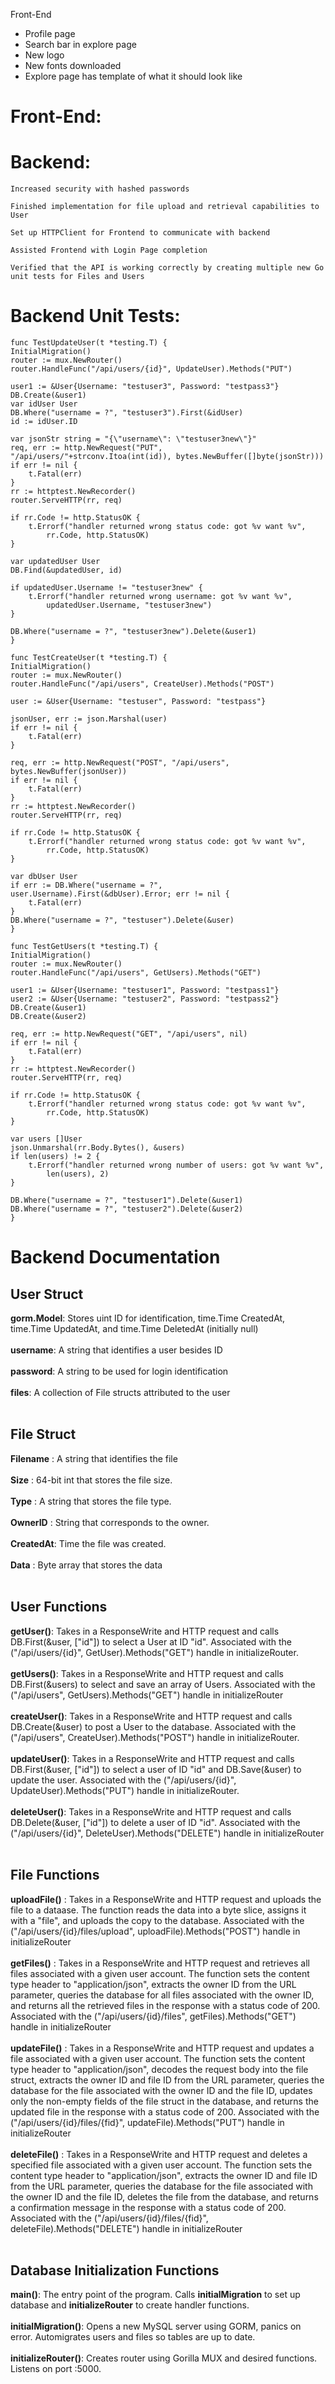 Front-End

- Profile page
- Search bar in explore page
- New logo 
- New fonts downloaded
- Explore page has template of what it should look like


# Front-End:


# Backend:

    Increased security with hashed passwords

    Finished implementation for file upload and retrieval capabilities to User
    
    Set up HTTPClient for Frontend to communicate with backend
    
    Assisted Frontend with Login Page completion

    Verified that the API is working correctly by creating multiple new Go unit tests for Files and Users
    
# Backend Unit Tests:
	func TestUpdateUser(t *testing.T) {
	InitialMigration()
	router := mux.NewRouter()
	router.HandleFunc("/api/users/{id}", UpdateUser).Methods("PUT")

	user1 := &User{Username: "testuser3", Password: "testpass3"}
	DB.Create(&user1)
	var idUser User
	DB.Where("username = ?", "testuser3").First(&idUser)
	id := idUser.ID

	var jsonStr string = "{\"username\": \"testuser3new\"}"
	req, err := http.NewRequest("PUT", "/api/users/"+strconv.Itoa(int(id)), bytes.NewBuffer([]byte(jsonStr)))
	if err != nil {
		t.Fatal(err)
	}
	rr := httptest.NewRecorder()
	router.ServeHTTP(rr, req)

	if rr.Code != http.StatusOK {
		t.Errorf("handler returned wrong status code: got %v want %v",
			rr.Code, http.StatusOK)
	}

	var updatedUser User
	DB.Find(&updatedUser, id)

	if updatedUser.Username != "testuser3new" {
		t.Errorf("handler returned wrong username: got %v want %v",
			updatedUser.Username, "testuser3new")
	}

	DB.Where("username = ?", "testuser3new").Delete(&user1)
	}

	func TestCreateUser(t *testing.T) {
	InitialMigration()
	router := mux.NewRouter()
	router.HandleFunc("/api/users", CreateUser).Methods("POST")

	user := &User{Username: "testuser", Password: "testpass"}

	jsonUser, err := json.Marshal(user)
	if err != nil {
		t.Fatal(err)
	}

	req, err := http.NewRequest("POST", "/api/users", bytes.NewBuffer(jsonUser))
	if err != nil {
		t.Fatal(err)
	}
	rr := httptest.NewRecorder()
	router.ServeHTTP(rr, req)

	if rr.Code != http.StatusOK {
		t.Errorf("handler returned wrong status code: got %v want %v",
			rr.Code, http.StatusOK)
	}

	var dbUser User
	if err := DB.Where("username = ?", user.Username).First(&dbUser).Error; err != nil {
		t.Fatal(err)
	}
	DB.Where("username = ?", "testuser").Delete(&user)
	}

	func TestGetUsers(t *testing.T) {
	InitialMigration()
	router := mux.NewRouter()
	router.HandleFunc("/api/users", GetUsers).Methods("GET")

	user1 := &User{Username: "testuser1", Password: "testpass1"}
	user2 := &User{Username: "testuser2", Password: "testpass2"}
	DB.Create(&user1)
	DB.Create(&user2)

	req, err := http.NewRequest("GET", "/api/users", nil)
	if err != nil {
		t.Fatal(err)
	}
	rr := httptest.NewRecorder()
	router.ServeHTTP(rr, req)

	if rr.Code != http.StatusOK {
		t.Errorf("handler returned wrong status code: got %v want %v",
			rr.Code, http.StatusOK)
	}

	var users []User
	json.Unmarshal(rr.Body.Bytes(), &users)
	if len(users) != 2 {
		t.Errorf("handler returned wrong number of users: got %v want %v",
			len(users), 2)
	}

	DB.Where("username = ?", "testuser1").Delete(&user1)
	DB.Where("username = ?", "testuser2").Delete(&user2)
	}
    
    
# Backend Documentation
 ## User Struct
 
 **gorm.Model**:  Stores uint ID for identification, time.Time CreatedAt, time.Time UpdatedAt, and time.Time DeletedAt (initially null)<br><br>
 **username**: A string that identifies a user besides ID<br><br>
 **password**: A string to be used for login identification<br><br>
 **files**: A collection of File structs attributed to the user<br><br>
 
 ## File Struct
 
 **Filename** : A string that identifies the file     <br><br>
 **Size**     : 64-bit int that stores the file size. <br><br>
 **Type**     : A string that stores the file type.   <br><br>
 **OwnerID**  : String that corresponds to the owner. <br><br>
 **CreatedAt**: Time the file was created. 	      <br><br>
 **Data**     : Byte array that stores the data       <br><br>
 
 ## User Functions
    
 **getUser()**: Takes in a ResponseWrite and HTTP request and calls DB.First(&user, ["id"]) to select a User at ID "id". Associated with the ("/api/users/{id}", GetUser).Methods("GET") handle in initializeRouter. <br><br>
 **getUsers()**: Takes in a ResponseWrite and HTTP request and calls DB.First(&users) to select and save an array of Users. Associated with the ("/api/users", GetUsers).Methods("GET") handle in initializeRouter<br><br>
 **createUser()**: Takes in a ResponseWrite and HTTP request and calls DB.Create(&user) to post a User to the database. Associated with the ("/api/users", CreateUser).Methods("POST") handle in initializeRouter. <br><br>
 **updateUser()**: Takes in a ResponseWrite and HTTP request and calls DB.First(&user, ["id"]) to select a user of ID "id" and DB.Save(&user) to update the user. Associated with the ("/api/users/{id}", UpdateUser).Methods("PUT") handle in initializeRouter.<br><br>
 **deleteUser()**: Takes in a ResponseWrite and HTTP request and calls DB.Delete(&user, ["id"]) to delete a user of ID "id". Associated with the ("/api/users/{id}", DeleteUser).Methods("DELETE") handle in initializeRouter<br><br>
 
 ## File Functions
 
 **uploadFile()** : Takes in a ResponseWrite and HTTP request and uploads the file to a dataase. The function reads the data into a byte slice, assigns it with a "file", and uploads the copy to the database. Associated with the ("/api/users/{id}/files/upload", uploadFile).Methods("POST") handle in initializeRouter<br><br>
 **getFiles()**   : Takes in a ResponseWrite and HTTP request and retrieves all files associated with a given user account. The function sets the content type header to "application/json", extracts the owner ID from the URL parameter, queries the database for all files associated with the owner ID, and returns all the retrieved files in the response with a status code of 200. Associated with the ("/api/users/{id}/files", getFiles).Methods("GET") handle in initializeRouter<br><br>
 **updateFile()** : Takes in a ResponseWrite and HTTP request and updates a file associated with a given user account. The function sets the content type header to "application/json", decodes the request body into the file struct, extracts the owner ID and file ID from the URL parameter, queries the database for the file associated with the owner ID and the file ID, updates only the non-empty fields of the file struct in the database, and returns the updated file in the response with a status code of 200. Associated with the ("/api/users/{id}/files/{fid}", updateFile).Methods("PUT") handle in initializeRouter<br><br>
 **deleteFile()** : Takes in a ResponseWrite and HTTP request and deletes a specified file associated with a given user account. The function sets the content type header to "application/json", extracts the owner ID and file ID from the URL parameter, queries the database for the file associated with the owner ID and the file ID, deletes the file from the database, and returns a confirmation message in the response with a status code of 200. Associated with the ("/api/users/{id}/files/{fid}", deleteFile).Methods("DELETE") handle in initializeRouter<br><br>
 
 
 ## Database Initialization Functions
 
 **main()**: The entry point of the program. Calls **initialMigration** to set up database and **initializeRouter** to create handler functions.<br><br>
 **initialMigration()**: Opens a new MySQL server using GORM, panics on error. Automigrates users and files so tables are up to date.<br><br>
 **initializeRouter()**: Creates router using Gorilla MUX and desired functions. Listens on port :5000.<br><br>
